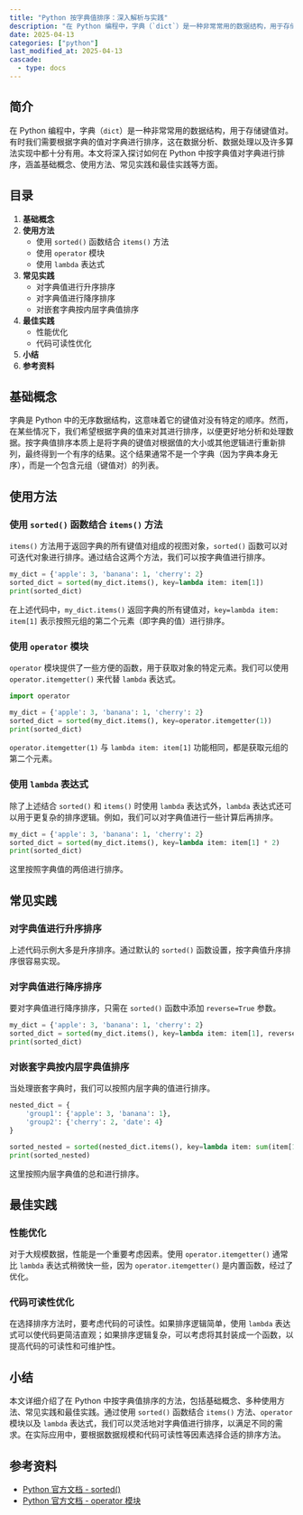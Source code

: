 ```yaml
---
title: "Python 按字典值排序：深入解析与实践"
description: "在 Python 编程中，字典（`dict`）是一种非常常用的数据结构，用于存储键值对。有时我们需要根据字典的值对字典进行排序，这在数据分析、数据处理以及许多算法实现中都十分有用。本文将深入探讨如何在 Python 中按字典值对字典进行排序，涵盖基础概念、使用方法、常见实践和最佳实践等方面。"
date: 2025-04-13
categories: ["python"]
last_modified_at: 2025-04-13
cascade:
  - type: docs
---
```



## 简介
在 Python 编程中，字典（`dict`）是一种非常常用的数据结构，用于存储键值对。有时我们需要根据字典的值对字典进行排序，这在数据分析、数据处理以及许多算法实现中都十分有用。本文将深入探讨如何在 Python 中按字典值对字典进行排序，涵盖基础概念、使用方法、常见实践和最佳实践等方面。

<!-- more -->
## 目录
1. **基础概念**
2. **使用方法**
    - 使用 `sorted()` 函数结合 `items()` 方法
    - 使用 `operator` 模块
    - 使用 `lambda` 表达式
3. **常见实践**
    - 对字典值进行升序排序
    - 对字典值进行降序排序
    - 对嵌套字典按内层字典值排序
4. **最佳实践**
    - 性能优化
    - 代码可读性优化
5. **小结**
6. **参考资料**

## 基础概念
字典是 Python 中的无序数据结构，这意味着它的键值对没有特定的顺序。然而，在某些情况下，我们希望根据字典的值来对其进行排序，以便更好地分析和处理数据。按字典值排序本质上是将字典的键值对根据值的大小或其他逻辑进行重新排列，最终得到一个有序的结果。这个结果通常不是一个字典（因为字典本身无序），而是一个包含元组（键值对）的列表。

## 使用方法

### 使用 `sorted()` 函数结合 `items()` 方法
`items()` 方法用于返回字典的所有键值对组成的视图对象，`sorted()` 函数可以对可迭代对象进行排序。通过结合这两个方法，我们可以按字典值进行排序。

```python
my_dict = {'apple': 3, 'banana': 1, 'cherry': 2}
sorted_dict = sorted(my_dict.items(), key=lambda item: item[1])
print(sorted_dict)
```

在上述代码中，`my_dict.items()` 返回字典的所有键值对，`key=lambda item: item[1]` 表示按照元组的第二个元素（即字典的值）进行排序。

### 使用 `operator` 模块
`operator` 模块提供了一些方便的函数，用于获取对象的特定元素。我们可以使用 `operator.itemgetter()` 来代替 `lambda` 表达式。

```python
import operator

my_dict = {'apple': 3, 'banana': 1, 'cherry': 2}
sorted_dict = sorted(my_dict.items(), key=operator.itemgetter(1))
print(sorted_dict)
```

`operator.itemgetter(1)` 与 `lambda item: item[1]` 功能相同，都是获取元组的第二个元素。

### 使用 `lambda` 表达式
除了上述结合 `sorted()` 和 `items()` 时使用 `lambda` 表达式外，`lambda` 表达式还可以用于更复杂的排序逻辑。例如，我们可以对字典值进行一些计算后再排序。

```python
my_dict = {'apple': 3, 'banana': 1, 'cherry': 2}
sorted_dict = sorted(my_dict.items(), key=lambda item: item[1] * 2)
print(sorted_dict)
```

这里按照字典值的两倍进行排序。

## 常见实践

### 对字典值进行升序排序
上述代码示例大多是升序排序。通过默认的 `sorted()` 函数设置，按字典值升序排序很容易实现。

### 对字典值进行降序排序
要对字典值进行降序排序，只需在 `sorted()` 函数中添加 `reverse=True` 参数。

```python
my_dict = {'apple': 3, 'banana': 1, 'cherry': 2}
sorted_dict = sorted(my_dict.items(), key=lambda item: item[1], reverse=True)
print(sorted_dict)
```

### 对嵌套字典按内层字典值排序
当处理嵌套字典时，我们可以按照内层字典的值进行排序。

```python
nested_dict = {
    'group1': {'apple': 3, 'banana': 1},
    'group2': {'cherry': 2, 'date': 4}
}

sorted_nested = sorted(nested_dict.items(), key=lambda item: sum(item[1].values()))
print(sorted_nested)
```

这里按照内层字典值的总和进行排序。

## 最佳实践

### 性能优化
对于大规模数据，性能是一个重要考虑因素。使用 `operator.itemgetter()` 通常比 `lambda` 表达式稍微快一些，因为 `operator.itemgetter()` 是内置函数，经过了优化。

### 代码可读性优化
在选择排序方法时，要考虑代码的可读性。如果排序逻辑简单，使用 `lambda` 表达式可以使代码更简洁直观；如果排序逻辑复杂，可以考虑将其封装成一个函数，以提高代码的可读性和可维护性。

## 小结
本文详细介绍了在 Python 中按字典值排序的方法，包括基础概念、多种使用方法、常见实践和最佳实践。通过使用 `sorted()` 函数结合 `items()` 方法、`operator` 模块以及 `lambda` 表达式，我们可以灵活地对字典值进行排序，以满足不同的需求。在实际应用中，要根据数据规模和代码可读性等因素选择合适的排序方法。

## 参考资料
- [Python 官方文档 - sorted()](https://docs.python.org/3/library/functions.html#sorted)
- [Python 官方文档 - operator 模块](https://docs.python.org/3/library/operator.html)
